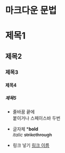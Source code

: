 # 마크다운 문법

# 제목1
## 제목2
### 제목3
#### 제목4
##### 제목5

* 줄바꿈
끝에 <br> 붙이거나 스페이스바 두번

* 글자체
***bold**<br>
_italic_
~~strikethrough~~

* 링크 넣기
[링크 이름](www.naver.com)

